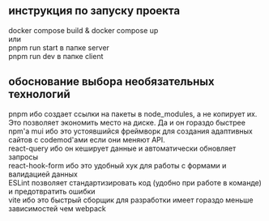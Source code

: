 ## инструкция по запуску проекта
docker compose build & docker compose up  
или  
pnpm run start  в папке server  
pnpm run dev  в папке client  
## обоснование выбора необязательных технологий
pnpm ибо создает ссылки на пакеты в node_modules, а не копирует их. Это позволяет экономить место на диске.  Да и он гораздо быстрее npm'а
mui ибо это устоявшийся фреймворк для создания адаптивных сайтов с codemod'ами если они меняют API.  
react-query ибо он кеширует данные и автоматически обновляет запросы  
react-hook-form ибо это удобный хук для работы с формами и валидацией данных  
ESLint позволяет стандартизировать код (удобно при работе в команде) и предотвратить ошибки  
vite ибо это быстрый сборщик для разработки имеет гораздо меньше зависимостей чем webpack  